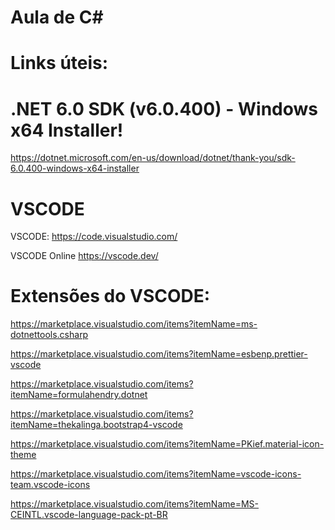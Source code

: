 # Aula de C#


# Links úteis:
# .NET 6.0 SDK (v6.0.400) - Windows x64 Installer!
https://dotnet.microsoft.com/en-us/download/dotnet/thank-you/sdk-6.0.400-windows-x64-installer

# VSCODE	
VSCODE:
https://code.visualstudio.com/

VSCODE Online
https://vscode.dev/


# Extensões do VSCODE:
	
https://marketplace.visualstudio.com/items?itemName=ms-dotnettools.csharp

https://marketplace.visualstudio.com/items?itemName=esbenp.prettier-vscode

https://marketplace.visualstudio.com/items?itemName=formulahendry.dotnet

https://marketplace.visualstudio.com/items?itemName=thekalinga.bootstrap4-vscode

https://marketplace.visualstudio.com/items?itemName=PKief.material-icon-theme

https://marketplace.visualstudio.com/items?itemName=vscode-icons-team.vscode-icons

https://marketplace.visualstudio.com/items?itemName=MS-CEINTL.vscode-language-pack-pt-BR




